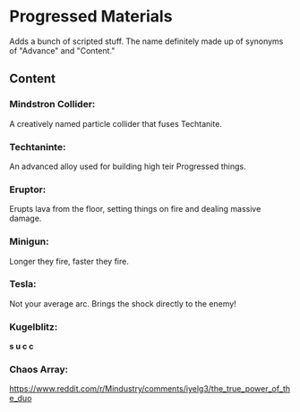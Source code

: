 # Progressed Materials
Adds a bunch of scripted stuff. The name definitely made up of synonyms of "Advance" and "Content."

## Content
### Mindstron Collider:
A creatively named particle collider that fuses Techtanite.
### Techtaninte:
An advanced alloy used for building high teir Progressed things.
### Eruptor:
Erupts lava from the floor, setting things on fire and dealing massive damage.
### Minigun:
Longer they fire, faster they fire.
### Tesla:
Not your average arc. Brings the shock directly to the enemy!
### Kugelblitz:
**s u c c**
### Chaos Array:
https://www.reddit.com/r/Mindustry/comments/iyelg3/the_true_power_of_the_duo
